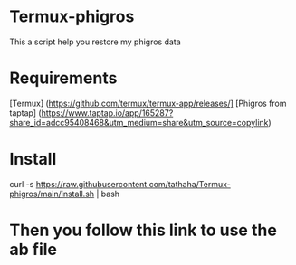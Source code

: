 # Termux-phigros
This a script help you restore my phigros data
# Requirements
[Termux] (https://github.com/termux/termux-app/releases/]
[Phigros from taptap] (https://www.taptap.io/app/165287?share_id=adcc95408468&utm_medium=share&utm_source=copylink)
# Install
curl -s https://raw.githubusercontent.com/tathaha/Termux-phigros/main/install.sh | bash
# Then you follow this link to use the ab file
